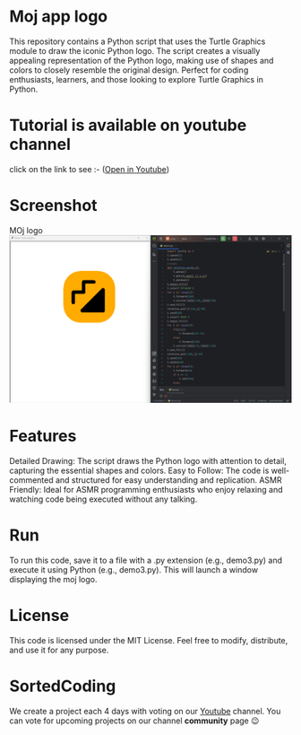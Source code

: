 # Moj app logo

This repository contains a Python script that uses the Turtle Graphics module to draw the iconic Python logo. The script creates a visually appealing representation of the Python logo, making use of shapes and colors to closely resemble the original design. Perfect for coding enthusiasts, learners, and those looking to explore Turtle Graphics in Python.

# Tutorial is available on youtube channel 
click on the link to see :- ([Open in Youtube](https://youtu.be/vqROuxu65e0))

# Screenshot

MOj logo
![screenshot](Moj.png)



# Features
Detailed Drawing: The script draws the Python logo with attention to detail, capturing the essential shapes and colors.
Easy to Follow: The code is well-commented and structured for easy understanding and replication.
ASMR Friendly: Ideal for ASMR programming enthusiasts who enjoy relaxing and watching code being executed without any talking.


# Run
To run this code, save it to a file with a .py extension (e.g., demo3.py) and execute it using Python (e.g., demo3.py). This will launch a window displaying the moj logo.

# License
This code is licensed under the MIT License. Feel free to modify, distribute, and use it for any purpose.

# SortedCoding
We create a project each 4 days with voting on our <a href="https://youtube.com/@SortedCoding" target="_blank">Youtube</a> channel.
You can vote for upcoming projects on our channel **community** page :wink:

